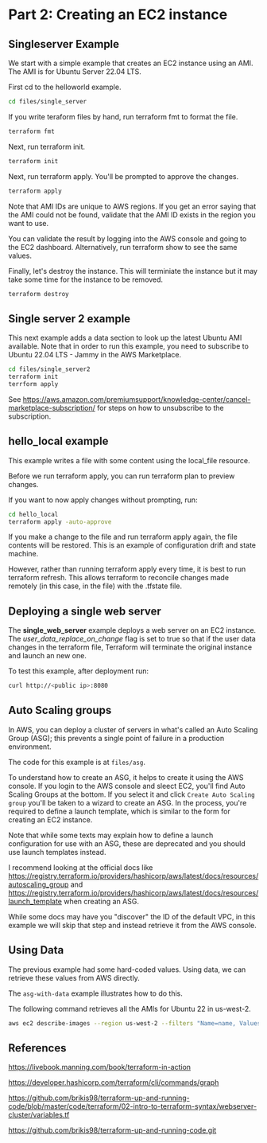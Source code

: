 # Part 2: Creating an EC2 instance

## Singleserver Example

We start with a simple example that creates an EC2 instance using an AMI. The AMI is for Ubuntu Server 22.04 LTS. 

First cd to the helloworld example.

```sh
cd files/single_server
```

If you write teraform files by hand, run terraform fmt to format the file.

```sh
terraform fmt
```

Next, run terraform init. 

```sh
terraform init
```

Next, run terraform apply. You'll be prompted to approve the changes.

```sh
terraform apply
```

Note that AMI IDs are unique to AWS regions. If you get an error saying that the AMI could not be found, validate that the AMI ID exists in the region you want to use.

You can validate the result by logging into the AWS console and going to the EC2 dashboard. Alternatively, run terraform show to see the same values.

Finally, let's destroy the instance. This will terminiate the instance but it may take some time for the instance to be removed.

```sh
terraform destroy
```

## Single server 2 example

This next example adds a data section to look up the latest Ubuntu AMI available. Note that in order to run this example, you need to subscribe to Ubuntu 22.04 LTS - Jammy in the AWS Marketplace.

```sh
cd files/single_server2
terraform init
terrform apply
```

See https://aws.amazon.com/premiumsupport/knowledge-center/cancel-marketplace-subscription/ for steps on how to unsubscribe to the subscription.


## hello_local example

This example writes a file with some content using the local_file resource.

Before we run terraform apply, you can run terraform plan to preview changes. 

If you want to now apply changes without prompting, run:

```sh
cd hello_local
terraform apply -auto-approve
```

If you make a change to the file and run terraform apply again, the file contents will be restored. This is an example of configuration drift and state machine.

However, rather than running terraform apply every time, it is best to run terraform refresh. This allows terraform to reconcile changes made remotely (in this case, in the file) with the .tfstate file. 

## Deploying a single web server

The **single_web_server** example deploys a web server on an EC2 instance. The *user_data_replace_on_change* flag is set to true so that if the user data changes in the terraform file, Terraform will terminate the original instance and launch an new one.

To test this example, after deployment run:

```sh
curl http://<public ip>:8080
```
## Auto Scaling groups

In AWS, you can deploy a cluster of servers in what's called an Auto Scaling Group (ASG); this prevents a single point of failure in a production environment.

The code for this example is at `files/asg`.

To understand how to create an ASG, it helps to create it using the AWS console. If you login to the AWS console and sleect EC2, you'll find Auto Scaling Groups at the bottom. If you select it and click `Create Auto Scaling group` you'll be taken to a wizard to create an ASG. In the process, you're required to define a launch template, which is similar to the form for creating an EC2 instance. 

Note that while some texts may explain how to define a launch configuration for use with an ASG, these are deprecated and you should use launch templates instead.

I recommend looking at the official docs like https://registry.terraform.io/providers/hashicorp/aws/latest/docs/resources/autoscaling_group and https://registry.terraform.io/providers/hashicorp/aws/latest/docs/resources/launch_template when creating an ASG.

While some docs may have you "discover" the ID of the default VPC, in this example we will skip that step and instead retrieve it from the AWS console.

## Using Data

The previous example had some hard-coded values. Using data, we can retrieve these values from AWS directly.

The `asg-with-data` example illustrates how to do this. 

The following command retrieves all the AMIs for Ubuntu 22 in us-west-2.

```sh
aws ec2 describe-images --region us-west-2 --filters "Name=name, Values=*ubuntu-*-22.04-amd64-server-*" | grep \"Name| more
```



## References

https://livebook.manning.com/book/terraform-in-action

https://developer.hashicorp.com/terraform/cli/commands/graph

https://github.com/brikis98/terraform-up-and-running-code/blob/master/code/terraform/02-intro-to-terraform-syntax/webserver-cluster/variables.tf

https://github.com/brikis98/terraform-up-and-running-code.git